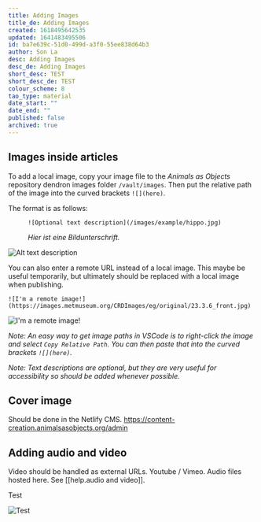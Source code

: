 ```yaml
---
title: Adding Images
title_de: Adding Images
created: 1618495642535
updated: 1641483495506
id: ba7e639c-51d0-499d-a3f0-55ee838d64b3
author: Son La
desc: Adding Images
desc_de: Adding Images
short_desc: TEST
short_desc_de: TEST
colour_scheme: 8
tao_type: material
date_start: ""
date_end: ""
published: false
archived: true
---
```


## Images inside articles

To add a local image, copy your image file to the *Animals as Objects* repository dendron images folder `/vault/images`. Then put the relative path of the image into the curved brackets `![](here)`.

The format is as follows:

<figure>

`![Optional text description](/images/example/hippo.jpg)`

<figcaption>

_Hier ist eine Bildunterschrift._

</figcaption>

</figure>

![Alt text description](/images/example/hippo.jpg)

You can also enter a remote URL instead of a local image. This maybe be useful temporarily, but ultimately should be replaced with a local image when publishing.

`![I'm a remote image!](https://images.metmuseum.org/CRDImages/eg/original/23.3.6_front.jpg)`

![I'm a remote image!](https://images.metmuseum.org/CRDImages/eg/original/23.3.6_front.jpg)

*Note: An easy way to get image paths in VSCode is to right-click the image and select `Copy Relative Path`. You can then paste that into the curved brackets `![](here)`.*

*Note: Text descriptions are optional, but they are very useful for accessibility so should be added whenever possible.*

## Cover image

Should be done in the Netlify CMS. 
https://content-creation.animalsasobjects.org/admin


## Adding audio and video

Video should be handled as external URLs. Youtube / Vimeo. Audio files hosted here. See [[help.audio and video]].



Test

![Test](/images/caspar_david_friedrich_-_the_grosse_gehege_near_dresden_-_google_art_project.jpg "Caspar David Friedrich Dresden")